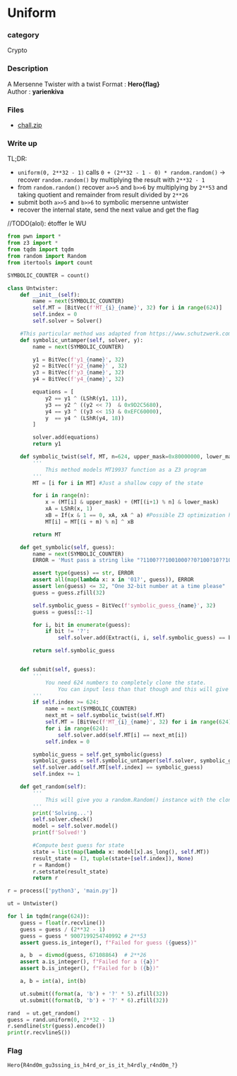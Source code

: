 # Uniform

### category

Crypto

### Description

A Mersenne Twister with a twist
Format : **Hero{flag}**<br>
Author : **yarienkiva**

### Files

- [chall.zip](chall.zip)

### Write up

TL;DR:
- `uniform(0, 2**32 - 1)` calls `0 + (2**32 - 1 - 0) * random.random()` -> recover `random.random()` by multiplying the result with `2**32 - 1`
- from `random.random()` recover `a>>5` and `b>>6` by multiplying by `2**53` and taking quotient and remainder from result divided by `2**26`
- submit both `a>>5` and `b>>6` to symbolic mersenne untwister
- recover the internal state, send the next value and get the flag

//TODO(alol): étoffer le WU

```py
from pwn import *
from z3 import *
from tqdm import tqdm
from random import Random
from itertools import count

SYMBOLIC_COUNTER = count()

class Untwister:
    def __init__(self):
        name = next(SYMBOLIC_COUNTER)
        self.MT = [BitVec(f'MT_{i}_{name}', 32) for i in range(624)]
        self.index = 0
        self.solver = Solver()

    #This particular method was adapted from https://www.schutzwerk.com/en/43/posts/attacking_a_random_number_generator/
    def symbolic_untamper(self, solver, y):
        name = next(SYMBOLIC_COUNTER)

        y1 = BitVec(f'y1_{name}', 32)
        y2 = BitVec(f'y2_{name}' , 32)
        y3 = BitVec(f'y3_{name}', 32)
        y4 = BitVec(f'y4_{name}', 32)

        equations = [
            y2 == y1 ^ (LShR(y1, 11)),
            y3 == y2 ^ ((y2 << 7)  & 0x9D2C5680),
            y4 == y3 ^ ((y3 << 15) & 0xEFC60000),
            y  == y4 ^ (LShR(y4, 18))
        ]

        solver.add(equations)
        return y1

    def symbolic_twist(self, MT, n=624, upper_mask=0x80000000, lower_mask=0x7FFFFFFF, a=0x9908B0DF, m=397):
        '''
            This method models MT19937 function as a Z3 program
        '''
        MT = [i for i in MT] #Just a shallow copy of the state

        for i in range(n):
            x = (MT[i] & upper_mask) + (MT[(i+1) % n] & lower_mask)
            xA = LShR(x, 1)
            xB = If(x & 1 == 0, xA, xA ^ a) #Possible Z3 optimization here by declaring auxiliary symbolic variables
            MT[i] = MT[(i + m) % n] ^ xB

        return MT

    def get_symbolic(self, guess):
        name = next(SYMBOLIC_COUNTER)
        ERROR = 'Must pass a string like "?1100???1001000??0?100?10??10010" where ? represents an unknown bit'

        assert type(guess) == str, ERROR
        assert all(map(lambda x: x in '01?', guess)), ERROR
        assert len(guess) <= 32, "One 32-bit number at a time please"
        guess = guess.zfill(32)

        self.symbolic_guess = BitVec(f'symbolic_guess_{name}', 32)
        guess = guess[::-1]

        for i, bit in enumerate(guess):
            if bit != '?':
                self.solver.add(Extract(i, i, self.symbolic_guess) == bit)

        return self.symbolic_guess


    def submit(self, guess):
        '''
            You need 624 numbers to completely clone the state.
                You can input less than that though and this will give you the best guess for the state
        '''
        if self.index >= 624:
            name = next(SYMBOLIC_COUNTER)
            next_mt = self.symbolic_twist(self.MT)
            self.MT = [BitVec(f'MT_{i}_{name}', 32) for i in range(624)]
            for i in range(624):
                self.solver.add(self.MT[i] == next_mt[i])
            self.index = 0

        symbolic_guess = self.get_symbolic(guess)
        symbolic_guess = self.symbolic_untamper(self.solver, symbolic_guess)
        self.solver.add(self.MT[self.index] == symbolic_guess)
        self.index += 1

    def get_random(self):
        '''
            This will give you a random.Random() instance with the cloned state.
        '''
        print('Solving...')
        self.solver.check()
        model = self.solver.model()
        print(f'Solved!')

        #Compute best guess for state
        state = list(map(lambda x: model[x].as_long(), self.MT))
        result_state = (3, tuple(state+[self.index]), None)
        r = Random()
        r.setstate(result_state)
        return r

r = process(['python3', 'main.py'])

ut = Untwister()

for l in tqdm(range(624)):
    guess = float(r.recvline())
    guess = guess / (2**32 - 1)
    guess = guess * 9007199254740992 # 2**53
    assert guess.is_integer(), f"Failed for guess ({guess})"

    a, b  = divmod(guess, 67108864)  # 2**26
    assert a.is_integer(), f"Failed for a ({a})"
    assert b.is_integer(), f"Failed for b ({b})"

    a, b = int(a), int(b)

    ut.submit((format(a, 'b') + '?' * 5).zfill(32))
    ut.submit((format(b, 'b') + '?' * 6).zfill(32))

rand  = ut.get_random()
guess = rand.uniform(0, 2**32 - 1)
r.sendline(str(guess).encode())
print(r.recvlineS())
```

### Flag

```Hero{R4nd0m_gu3ssing_is_h4rd_or_is_it_h4rdly_r4nd0m_?}```
